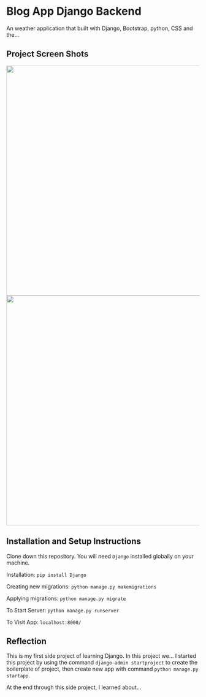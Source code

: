 # Blog App Django Backend

An weather application that built with Django, Bootstrap, python, CSS and the...


## Project Screen Shots
<img src="https://github.com/chrisnumber49/DjangoBlogAppBackend/blob/master/screen%20shot/demo1.PNG" width="600" > 
<img src="https://github.com/chrisnumber49/DjangoBlogAppBackend/blob/master/screen%20shot/demo2.PNG" width="600" > 

## Installation and Setup Instructions

Clone down this repository. You will need `Django` installed globally on your machine.  

Installation: `pip install Django`

Creating new migrations: `python manage.py makemigrations`

Applying migrations: `python manage.py migrate`

To Start Server: `python manage.py runserver`  

To Visit App: `localhost:8000/`

## Reflection 

This is my first side project of learning Django. In this project we... 
I started this project by using the command `django-admin startproject` to create the boilerplate of project, then create new app with command `python manage.py startapp`.

At the end through this side project, I learned about...
